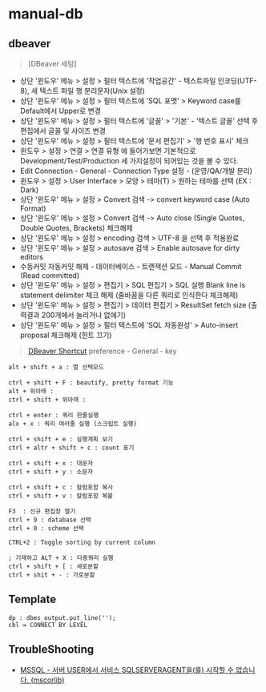 # manual-db

## dbeaver
> [DBeaver 세팅]
- 상단 '윈도우' 메뉴 > 설정 > 필터 텍스트에 '작업공간' - 텍스트파일 인코딩(UTF-8), 새 텍스트 파일 행 분리문자(Unix 설정)
- 상단 '윈도우' 메뉴 > 설정 > 필터 텍스트에 'SQL 포맷' > Keyword case를 Default에서 Upper로 변경
- 상단 '윈도우' 메뉴 > 설정 > 필터 텍스트에 '글꼴' > '기본' - '텍스트 글꼴' 선택 후 편집에서 글꼴 및 사이즈 변경
- 상단 '윈도우' 메뉴 > 설정 > 필터 텍스트에 '문서 편집기' > '행 번호 표시' 체크
- 윈도우 > 설정 > 연결 > 연결 유형 에 들어가보면 기본적으로 Development/Test/Production 세 가지설정이 되어있는 것을 볼 수 있다.
- Edit Connection - General - Connection Type 설정 - (운영/QA/개발 분리)
- 윈도우 > 설정 > User Interface > 모양 > 테마(T) > 원하는 테마를 선택 (EX : Dark)
- 상단 '윈도우' 메뉴 > 설정 > Convert 검색 -> convert keyword case (Auto Format)
- 상단 '윈도우' 메뉴 > 설정 > Convert 검색 -> Auto close (Single Quotes, Double Quotes, Brackets) 체크해제
- 상단 '윈도우' 메뉴 > 설정 > encoding 검색 > UTF-8 을 선택 후 적용완료
- 상단 '윈도우' 메뉴 > 설정 > autosave 검색 > Enable autosave for dirty editors
- 수동커밋 자동커밋 해제 - 데이터베이스 - 트랜잭션 모드 - Manual Commit (Read committed) 
- 상단 '윈도우' 메뉴 > 설정 > 편집기 > SQL 편집기 > SQL 실행
Blank line is statement delimiter 체크 해제 (줄바꿈을 다른 쿼리로 인식한다 체크해제)
- 상단 '윈도우' 메뉴 > 설정 > 편집기 > 데이터 편집기 > ResultSet fetch size (출력결과 200개에서 늘리거나 없애기)
- 상단 '윈도우' 메뉴 > 설정 > 필터 텍스트에 'SQL 자동완성' > Auto-insert proposal 체크해제 (힌트 끄기)

> [DBeaver Shortcut](https://dbeaver.com/docs/wiki/Shortcuts/)
> preference - General - key
```
alt + shift + a : 열 선택모드

ctrl + shift + F : beautify, pretty format 기능
alt + 위아래 :
ctrl + shift + 위아래 :

ctrl + enter : 쿼리 한줄실행
alx + x : 쿼리 여러줄 실행 (스크립트 실행)

ctrl + shift + e : 실행계획 보기
ctrl + altr + shift + c : count 표기

ctrl + shift + x : 대문자
ctrl + shift + y : 소문자

ctrl + shift + c : 칼럼포함 복사
ctrl + shift + v : 칼럼포함 복붙

F3  : 신규 편집창 열기
ctrl + 9 : database 선택
ctrl + 0 : scheme 선택

CTRL+2 : Toggle sorting by current column

; 기재하고 ALT + X : 다중쿼리 실행
ctrl + shift + [ : 세로분할
ctrl + shit + - : 가로분할
```

## Template
```
dp : dbms_output.put_line('');
cbl = CONNECT BY LEVEL
```

## TroubleShooting
- [MSSQL - 서버 USER에서 서비스 SQLSERVERAGENT을(를) 시작할 수 없습니다. (mscorlib)](https://blog.naver.com/jogilsang/221993309350)


